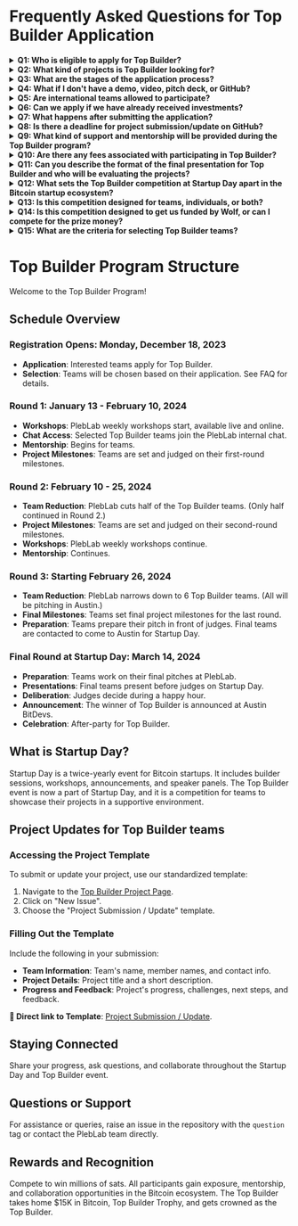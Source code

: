 # Frequently Asked Questions for Top Builder Application

<details>
<summary><b>Q1: Who is eligible to apply for Top Builder?</b></summary>
A1: Eligible applicants include teams working on Bitcoin and Lightning projects, including startups, existing businesses, and individuals with a strong project concept with an MVP.
</details>

<details>
<summary><b>Q2: What kind of projects is Top Builder looking for?</b></summary>
A2: We seek innovative projects that contribute to the Bitcoin and Lightning ecosystem, ranging from technical solutions to unique business models. 
</details>

<details>
<summary><b>Q3: What are the stages of the application process?</b></summary>
A3: The process includes submitting an application. PlebLab will review the application and contact the team to schedule a call. Selected teams will be added to the PlebLab internal chat to receive mentorship from the PlebLab community starting on January 13th, 2023. Afterward, teams will use GitHub detailing the team, idea, and details, followed by updates from various phases of development, project milestones, and tournament review. The final six teams will be selected on Thursday, Feb 26th, 2024. PlebLab will contact the teams to come to Austin for Startup Day.
</details>

<details>
<summary><b>Q4: What if I don't have a demo, video, pitch deck, or GitHub? </b></summary>
A4: Not all are required, but the more information you have, the more helpful it is for us to determine during the application process.
</details>

<details>
<summary><b>Q5: Are international teams allowed to participate?</b></summary>
A5: Yes, international teams are welcome, considering that if you make it to the Final Round, you can make it to Austin.
</details>

<details>
<summary><b>Q6: Can we apply if we have already received investments?</b></summary>
A7: Teams with prior investments can apply. 
</details>

<details>
<summary><b>Q7: What happens after submitting the application?</b></summary>
A8: Applications will be reviewed before January 13th, 2024, and selected teams will be contacted for the next steps.
</details>

<details>
<summary><b>Q8: Is there a deadline for project submission/update on GitHub?</b></summary>
A9: Deadlines align with the Top Builder program phases.
</details>

<details>
<summary><b>Q9: What kind of support and mentorship will be provided during the Top Builder program?</b></summary>
Participating teams in the Top Builder program will benefit from comprehensive support, including mentorship from the PlebLab community and access to our internal chat. Top Builder offers a unique platform for networking with judges and peers, fostering an environment of collaboration and growth. Additionally, the event is an excellent opportunity for exposure, as it draws attention from media and investors worldwide. Teams compete for equity-free prize money and recognition on a global stage—along with all the friends you will make.
</details>

<details>
<summary><b>Q10: Are there any fees associated with participating in Top Builder?</b></summary>
A11: There are no application or participation fees for Top Builder. Just bring your best because you will be going up against it. 
</details>

<details>
<summary><b>Q11: Can you describe the format of the final presentation for Top Builder and who will be evaluating the projects?</b></summary>
In the final stage of the Top Builder competition, teams are allotted a 20-minute slot to present the advancements and achievements of their projects. A 10-minute interactive Q&A session with a distinguished panel of judges follows this presentation. This panel comprises experts in the Bitcoin and Lightning fields, including seasoned investors, successful entrepreneurs, and technical specialists. Their role is to assess the projects based on innovation, execution, and potential impact on the Bitcoin ecosystem.
</details>

<details>
<summary><b>Q12: What sets the Top Builder competition at Startup Day apart in the Bitcoin startup ecosystem?</b></summary>
The Top Builder competition, featured at Startup Day, stands out as an event for Bitcoin startups worldwide. It offers a platform for innovative teams to compete, showcasing their projects in an environment rich with mentorship, exposure, and collaboration opportunities. This event is not just a competition; it's a celebration of groundbreaking ideas and emerging talent in the Bitcoin ecosystem, attracting attention from investors and media worldwide.
</details>

<details>
<summary><b>Q13: Is this competition designed for teams, individuals, or both?</b></summary>
<p>We prefer it if you already have a team, but if you need help, we can help you. Also, check out this post on <a href="https://stacker.news/items/338224">Stacker News</a>.</p>
</details>

<details>
<summary><b>Q14: Is this competition designed to get us funded by Wolf, or can I compete for the prize money?</b></summary>
<p>Wolf reached out to PlebLab to make something cool for the Bitcoin builder space. We were stoked they gave us the opportunity to create whatever we wanted. PlebLab wanted to do something different than a typical 3-day hackathon. We wanted to take the competition to another level. By participating in Top Builder, you can win 15K in Bitcoin. This is equity-free and is not something Wolf or PlebLab is investing in your project. The real reward is in what you've built. The money buys you time to work on it and is designed to level you up as a builder in Bitcoin. We are trying to bring what makes PlebLab a special place but online and remote for the first time.</p>
</details>
  
<details>
<summary><b>Q15: What are the criteria for selecting Top Builder teams?</b></summary>

The criteria for selecting Top Builder teams are multifaceted, focusing on innovation, contribution to the Bitcoin and Lightning ecosystem, and the project's potential impact.

- **Eligibility with a Focus on New Builders and Emerging Technology**: We are particularly eager to welcome new builders and entrepreneurs embarking on their journey in the Bitcoin and Lightning ecosystem. If you are in the early stages of establishing a Bitcoin business, have a fresh project concept, or are developing an innovative solution with a minimum viable product (MVP), you are the ideal candidate for this opportunity. Whether you're a startup just taking off, an individual with groundbreaking ideas, or even an existing business pivoting to Bitcoin technology, we are here to support your growth and innovation. Our goal is to nurture the next generation of Bitcoin innovators and entrepreneurs.

- **Project Type**: The competition looks for innovative projects contributing significantly to the Bitcoin and Lightning ecosystem. This includes a range of projects, from technical solutions to unique business models.

- **Application Process**: Teams must submit an application, which includes detailing their team, idea, and project details. PlebLab reviews these applications and selects teams for further mentoring and development.

- **Global**: International teams and teams with prior investments are encouraged to apply.

- **Engagement and Participation**: Active participation in PlebLab workshops, regular updates on project progress, and engagement with the community are essential aspects of the selection process. PlebLab helps you on your path to becoming a Top Builder.

- **Final Presentation**: In the final stage, teams are evaluated based on a presentation before a panel of judges comprising experts in the Bitcoin and Lightning fields. This assessment focuses on the innovation, execution, and potential impact of the projects.

Overall, the Top Builder teams are selected based on their innovative approach, their projects' relevance and potential impact on the Bitcoin ecosystem, and their active participation and engagement throughout the competition process.
</details>

# Top Builder Program Structure

Welcome to the Top Builder Program!

## Schedule Overview

### **Registration Opens: Monday, December 18, 2023**
- **Application**: Interested teams apply for Top Builder.
- **Selection**: Teams will be chosen based on their application. See FAQ for details.

### **Round 1: January 13 - February 10, 2024**
- **Workshops**: PlebLab weekly workshops start, available live and online.
- **Chat Access**: Selected Top Builder teams join the PlebLab internal chat.
- **Mentorship**: Begins for teams.
- **Project Milestones**: Teams are set and judged on their first-round milestones.

### **Round 2: February 10 - 25, 2024**
- **Team Reduction**: PlebLab cuts half of the Top Builder teams. (Only half continued in Round 2.)
- **Project Milestones**: Teams are set and judged on their second-round milestones.
- **Workshops**: PlebLab weekly workshops continue.
- **Mentorship**: Continues.

### **Round 3: Starting February 26, 2024**
- **Team Reduction**: PlebLab narrows down to 6 Top Builder teams. (All will be pitching in Austin.)
- **Final Milestones**: Teams set final project milestones for the last round.
- **Preparation**: Teams prepare their pitch in front of judges. Final teams are contacted to come to Austin for Startup Day.

### **Final Round at Startup Day: March 14, 2024**
- **Preparation**: Teams work on their final pitches at PlebLab.
- **Presentations**: Final teams present before judges on Startup Day.
- **Deliberation**: Judges decide during a happy hour.
- **Announcement**: The winner of Top Builder is announced at Austin BitDevs.
- **Celebration**: After-party for Top Builder.

## What is Startup Day?

Startup Day is a twice-yearly event for Bitcoin startups. It includes builder sessions, workshops, announcements, and speaker panels. The Top Builder event is now a part of Startup Day, and it is a competition for teams to showcase their projects in a supportive environment.


## Project Updates for Top Builder teams

### Accessing the Project Template

To submit or update your project, use our standardized template:

1. Navigate to the [Top Builder Project Page](https://github.com/orgs/PlebLab/projects/5/views/2).
2. Click on "New Issue".
3. Choose the "Project Submission / Update" template.

### Filling Out the Template

Include the following in your submission:

- **Team Information**: Team's name, member names, and contact info.
- **Project Details**: Project title and a short description.
- **Progress and Feedback**: Project's progress, challenges, next steps, and feedback.

**🔗 Direct link to Template**: [Project Submission / Update](https://github.com/PlebLab/PlebLab_Startup-Day/issues/new/choose).

## Staying Connected

Share your progress, ask questions, and collaborate throughout the Startup Day and Top Builder event.

## Questions or Support

For assistance or queries, raise an issue in the repository with the `question` tag or contact the PlebLab team directly.

## Rewards and Recognition

Compete to win millions of sats. All participants gain exposure, mentorship, and collaboration opportunities in the Bitcoin ecosystem. The Top Builder takes home $15K in Bitcoin, Top Builder Trophy, and gets crowned as the Top Builder.
